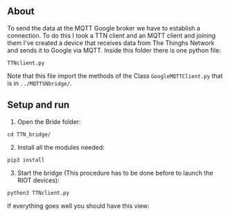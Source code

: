 ## About
To send the data at the MQTT Google broker we have to establish a connection. To do this I took a TTN client and an MQTT client and joining them I've created a device that receives data from The Thinghs Network and sends it to Google via MQTT. Inside this folder there is one python file:

`TTNclient.py`

Note that this file import the methods of the Class `GoogleMQTTClient.py` that is in `../MQTTSNbridge/`.

## Setup and run
1. Open the Bride folder:
```
cd TTN_bridge/
```
2. Install all the modules needed:
```
pip3 install
```
3. Start the bridge (This procedure has to be done before to launch the RIOT devices):
```
python3 TTNclient.py
```

If everything goes well you should have this view: